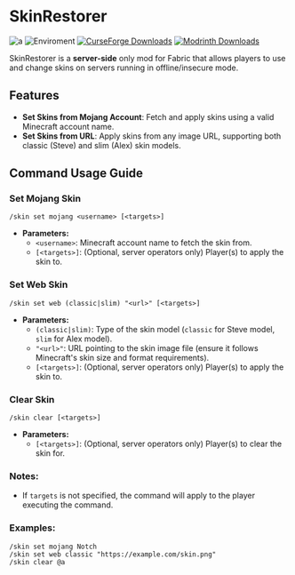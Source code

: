 # SkinRestorer

![a](https://cf.way2muchnoise.eu/versions/skinrestorer.svg)
![Enviroment](https://img.shields.io/badge/enviroment-server-orangered)
[![CurseForge Downloads](https://cf.way2muchnoise.eu/skinrestorer.svg)](https://www.curseforge.com/minecraft/mc-mods/skinrestorer)
[![Modrinth Downloads](https://img.shields.io/modrinth/dt/skinrestorer?logo=modrinth&label=&suffix=%20&style=flat&color=242629&labelColor=5ca424&logoColor=1c1c1c)](https://modrinth.com/mod/skinrestorer)

SkinRestorer is a **server-side** only mod for Fabric that allows players to use and change skins on servers running in
offline/insecure mode.

## Features

- **Set Skins from Mojang Account**: Fetch and apply skins using a valid Minecraft account name.
- **Set Skins from URL**: Apply skins from any image URL, supporting both classic (Steve) and slim (Alex) skin models.

## Command Usage Guide

### Set Mojang Skin

```
/skin set mojang <username> [<targets>]
```

- **Parameters:**
    - `<username>`: Minecraft account name to fetch the skin from.
    - `[<targets>]`: (Optional, server operators only) Player(s) to apply the skin to.

### Set Web Skin

```
/skin set web (classic|slim) "<url>" [<targets>]
```

- **Parameters:**
    - `(classic|slim)`: Type of the skin model (`classic` for Steve model, `slim` for Alex model).
    - `"<url>"`: URL pointing to the skin image file (ensure it follows Minecraft's skin size and format requirements).
    - `[<targets>]`: (Optional, server operators only) Player(s) to apply the skin to.

### Clear Skin

```
/skin clear [<targets>]
```

- **Parameters:**
    - `[<targets>]`: (Optional, server operators only) Player(s) to clear the skin for.

### Notes:

- If `targets` is not specified, the command will apply to the player executing the command.

### Examples:

```
/skin set mojang Notch
/skin set web classic "https://example.com/skin.png"
/skin clear @a
```
